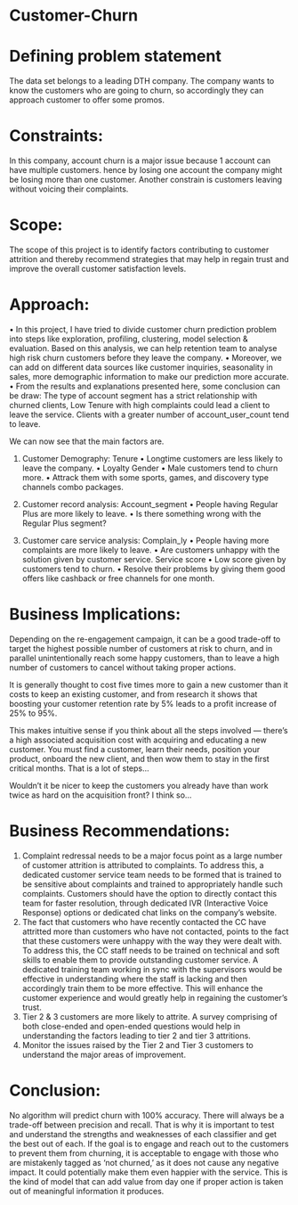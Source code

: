 # Customer-Churn

# Defining problem statement
The data set belongs to a leading DTH company. The company wants to know the customers who are going to churn, so accordingly they can approach customer to offer some promos.

# Constraints:
In this company, account churn is a major issue because 1 account can have multiple customers. hence by losing one account the company might be losing more than one customer. 
Another constrain is customers leaving without voicing their complaints.

# Scope: 
The scope of this project is to identify factors contributing to customer attrition and thereby recommend strategies that may help in regain trust and improve the overall customer satisfaction levels.

# Approach:
•	In this project, I have tried to divide customer churn prediction problem into steps like exploration, profiling, clustering, model selection & evaluation. Based on this analysis, we can help retention team to analyse high risk churn customers before they leave the company.
•	Moreover, we can add on different data sources like customer inquiries, seasonality in sales, more demographic information to make our prediction more accurate.
•	From the results and explanations presented here, some conclusion can be draw:
The type of account segment has a strict relationship with churned clients, Low Tenure with high complaints could lead a client to leave the service. Clients with a greater number of account_user_count tend to leave.


We can now see that the main factors are.
1.	Customer Demography:
    Tenure
      •	Longtime customers are less likely to leave the company.
      •	Loyalty
    Gender
      •	Male customers tend to churn more.
      •	Attrack them with some sports, games, and discovery type channels combo packages.

2.	Customer record analysis:
  	Account_segment
      •	People having Regular Plus are more likely to leave.
      •	Is there something wrong with the Regular Plus segment?

3.	Customer care service analysis:
    Complain_ly
      •	People having more complaints are more likely to leave.
      •	Are customers unhappy with the solution given by customer service.
  	Service score
      •	Low score given by customers tend to churn.
      •	Resolve their problems by giving them good offers like cashback or free channels for one month.

# Business Implications:
Depending on the re-engagement campaign, it can be a good trade-off to target the highest possible number of customers at risk to churn, and in parallel unintentionally reach some happy customers, than to leave a high number of customers to cancel without taking proper actions.

It is generally thought to cost five times more to gain a new customer than it costs to keep an existing customer, and from research it shows that boosting your customer retention rate by 5% leads to a profit increase of 25% to 95%.

This makes intuitive sense if you think about all the steps involved — there’s a high associated acquisition cost with acquiring and educating a new customer. You must find a customer, learn their needs, position your product, onboard the new client, and then wow them to stay in the first critical months. That is a lot of steps…

Wouldn’t it be nicer to keep the customers you already have than work twice as hard on the acquisition front? I think so…

# Business Recommendations:
1.	Complaint redressal needs to be a major focus point as a large number of customer attrition is attributed to complaints. To address this, a dedicated customer service team needs to be formed that is trained to be sensitive about complaints and trained to appropriately handle such complaints. Customers should have the option to directly contact this team for faster resolution, through dedicated IVR (Interactive Voice Response) options or dedicated chat links on the company’s website. 
2.	The fact that customers who have recently contacted the CC have attritted more than customers who have not contacted, points to the fact that these customers were unhappy with the way they were dealt with. To address this, the CC staff needs to be trained on technical and soft skills to enable them to provide outstanding customer service. A dedicated training team working in sync with the supervisors would be effective in understanding where the staff is lacking and then accordingly train them to be more effective. This will enhance the customer experience and would greatly help in regaining the customer’s trust.
3.	Tier 2 & 3 customers are more likely to attrite. A survey comprising of both close-ended and open-ended questions would help in understanding the factors leading to tier 2 and tier 3 attritions.
4.	Monitor the issues raised by the Tier 2 and Tier 3 customers to understand the major areas of improvement.

# Conclusion: 
No algorithm will predict churn with 100% accuracy. There will always be a trade-off between precision and recall. That is why it is important to test and understand the strengths and weaknesses of each classifier and get the best out of each. If the goal is to engage and reach out to the customers to prevent them from churning, it is acceptable to engage with those who are mistakenly tagged as ‘not churned,’ as it does not cause any negative impact. It could potentially make them even happier with the service. This is the kind of model that can add value from day one if proper action is taken out of meaningful information it produces.
